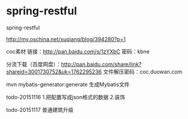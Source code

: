 # spring-restful
spring-restful

http://my.oschina.net/xuqiang/blog/394280?p=1

coc素材
链接：http://pan.baidu.com/s/1zYXbC
密码：kbne

分流下载（百度网盘）：http://pan.baidu.com/share/link?shareid=3001730752&uk=1762295236
文件解压密码：coc.duowan.com

mvn mybatis-generator:generate 
生成Mybatis文件


todo-20151116
1.把配置写成json格式的数据
2.装饰

todo-20151117
普通建筑升级